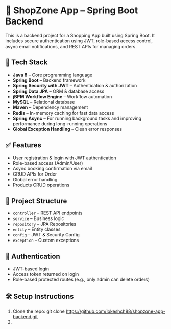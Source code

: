# 🏨 ShopZone App – Spring Boot Backend

This is a backend project for a Shopping App built using Spring Boot. It includes secure authentication using JWT, role-based access control, async email notifications, and REST APIs for managing orders.

## 🚀 Tech Stack
- **Java 8** – Core programming language  
- **Spring Boot** – Backend framework  
- **Spring Security with JWT** – Authentication & authorization  
- **Spring Data JPA** – ORM & database access  
- **jBPM Workflow Engine** – Workflow automation  
- **MySQL** – Relational database  
- **Maven** – Dependency management  
- **Redis** – In-memory caching for fast data access  
- **Spring Async** – For running background tasks and improving performance during long-running operations  
- **Global Exception Handling** – Clean error responses

## ✅ Features
- User registration & login with JWT authentication
- Role-based access (Admin/User)
- Async booking confirmation via email
- CRUD APIs for Order
- Global error handling
- Products CRUD operations

## 📁 Project Structure
- `controller` – REST API endpoints
- `service` – Business logic
- `repository` – JPA Repositories
- `entity` – Entity classes
- `config` – JWT & Security Config
- `exception` – Custom exceptions

## 🔐 Authentication
- JWT-based login
- Access token returned on login
- Role-based protected routes (e.g., only admin can delete orders)

## 🛠️ Setup Instructions

1. Clone the repo:
   git clone https://github.com/lokeshch88/shopzone-app-backend.git
2.
